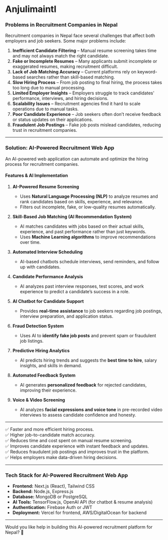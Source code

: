 # Anjulimaintl


### **Problems in Recruitment Companies in Nepal**  
Recruitment companies in Nepal face several challenges that affect both employers and job seekers. Some major problems include:  

1. **Inefficient Candidate Filtering** – Manual resume screening takes time and may not always match the right candidate.  
2. **Fake or Incomplete Resumes** – Many applicants submit incomplete or exaggerated resumes, making recruitment difficult.  
3. **Lack of Job Matching Accuracy** – Current platforms rely on keyword-based searches rather than skill-based matching.  
4. **Slow Hiring Process** – From job posting to final hiring, the process takes too long due to manual processing.  
5. **Limited Employer Insights** – Employers struggle to track candidates' performance, interviews, and hiring decisions.  
6. **Scalability Issues** – Recruitment agencies find it hard to scale operations due to manual tasks.  
7. **Poor Candidate Experience** – Job seekers often don’t receive feedback or status updates on their applications.  
8. **Fraudulent Job Postings** – Fake job posts mislead candidates, reducing trust in recruitment companies.  

---

### **Solution: AI-Powered Recruitment Web App**  
An AI-powered web application can automate and optimize the hiring process for recruitment companies.  

#### **Features & AI Implementation**  

1. **AI-Powered Resume Screening**  
   - Uses **Natural Language Processing (NLP)** to analyze resumes and rank candidates based on skills, experience, and relevance.  
   - Filters out incomplete, fake, or low-quality resumes automatically.  

2. **Skill-Based Job Matching (AI Recommendation System)**  
   - AI matches candidates with jobs based on their actual skills, experience, and past performance rather than just keywords.  
   - Uses **Machine Learning algorithms** to improve recommendations over time.  

3. **Automated Interview Scheduling**  
   - AI-based chatbots schedule interviews, send reminders, and follow up with candidates.  

4. **Candidate Performance Analysis**  
   - AI analyzes past interview responses, test scores, and work experience to predict a candidate’s success in a role.  

5. **AI Chatbot for Candidate Support**  
   - Provides **real-time assistance** to job seekers regarding job postings, interview preparation, and application status.  

6. **Fraud Detection System**  
   - Uses AI to **identify fake job posts** and prevent spam or fraudulent job listings.  

7. **Predictive Hiring Analytics**  
   - AI predicts hiring trends and suggests the **best time to hire**, salary insights, and skills in demand.  

8. **Automated Feedback System**  
   - AI generates **personalized feedback** for rejected candidates, improving their experience.  

9. **Voice & Video Screening**  
   - AI analyzes **facial expressions and voice tone** in pre-recorded video interviews to assess candidate confidence and honesty.  

---

 
✅ Faster and more efficient hiring process.  
✅ Higher job-to-candidate match accuracy.  
✅ Reduces time and cost spent on manual resume screening.  
✅ Improves candidate experience with instant feedback and updates.  
✅ Reduces fraudulent job postings and improves trust in the platform.  
✅ Helps employers make data-driven hiring decisions.  

---

### **Tech Stack for AI-Powered Recruitment Web App**  
- **Frontend:** Next.js (React), Tailwind CSS  
- **Backend:** Node.js, Express.js  
- **Database:** MongoDB or PostgreSQL  
- **AI Tools:** TensorFlow.js, OpenAI API (for chatbot & resume analysis)  
- **Authentication:** Firebase Auth or JWT  
- **Deployment:** Vercel for frontend, AWS/DigitalOcean for backend  

---

Would you like help in building this AI-powered recruitment platform for Nepal? 🚀
